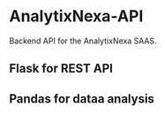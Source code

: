 # AnalytixNexa-API

Backend API for the AnalytixNexa SAAS.

## Flask for REST API

## Pandas for dataa analysis
